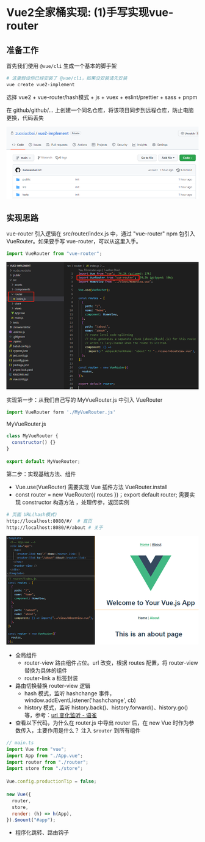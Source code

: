 # Vue2全家桶实现: (1)手写实现vue-router

## 准备工作

首先我们使用 `@vue/cli` 生成一个基本的脚手架

```bash
# 这里假设你已经安装了 @vue/cli，如果没安装请先安装
vue create vue2-implement
```

选择 vue2 + vue-router/hash模式 + js + vuex + eslint/prettier + sass + pnpm

在 github/github/... 上创建一个同名仓库，将该项目同步到远程仓库，防止电脑更换，代码丢失

![code_router_1_prepare.png](../../../../src/images/blog/vue-source/code_router_1_prepare.png)

## 实现思路

vue-router 引入逻辑在 src/router/index.js 中，通过 "vue-router" npm 包引入 VueRouter。如果要手写 vue-router，可以从这里入手。

```js
import VueRouter from "vue-router";
```

![code_router_2_silu.png](../../../../src/images/blog/vue-source/code_router_2_silu.png)

实现第一步：从我们自己写的 MyVueRouter.js 中引入 VueRouter

```js
import VueRouter form './MyVueRouter.js'
```

MyVueRouter.js

```js
class MyVueRouter {
  constructor() {}
}

export default MyVueRouter;
```

第二步：实现基础方法、组件

- Vue.use(VueRouter) 需要实现 Vue 插件方法 VueRouter.install
- const router = new VueRouter({ routes })；export default router; 需要实现 constructor 构造方法 ，处理传参，返回实例

```bash
# 页面 URL(hash模式)
http://localhost:8080/#/  # 首页
http://localhost:8080/#/about # 关于
```

![code_router_3_router_replace.png](../../../../src/images/blog/vue-source/code_router_3_router_replace.png)

- 全局组件
  - router-view 路由组件占位。url 改变，根据 routes 配置，将 router-view 替换为具体的组件
  - router-link  a 标签封装
- 路由切换替换 router-view 逻辑
  - hash 模式，监听 hashchange 事件，window.addEventListener('hashchange', cb)
  - history 模式，监听 history.back()、history.forward()、history.go() 等，参考：[url 变化监听 - 语雀](https://www.yuque.com/guoqzuo/csm14e/xwagc7#orG4y)
- 查看以下代码，为什么在 router.js 中导出 router 后，在 new Vue 时作为参数传入，主要作用是什么？  注入 `$router` 到所有组件

```js
// main.ts
import Vue from "vue";
import App from "./App.vue";
import router from "./router";
import store from "./store";

Vue.config.productionTip = false;

new Vue({
  router,
  store,
  render: (h) => h(App),
}).$mount("#app");

```

- 程序化跳转、路由钩子
